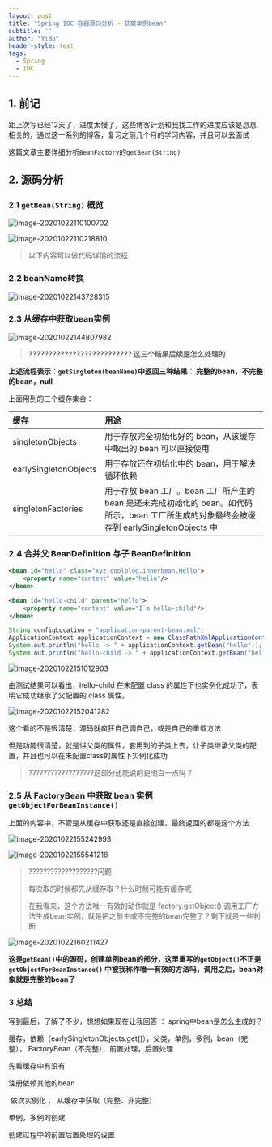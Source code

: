 ```yaml
---
layout: post
title: "Spring IOC 容器源码分析 - 获取单例bean"
subtitle: ''
author: "YiBo"
header-style: text
tags:
  - Spring
  - IOC
---
```


## 1. 前记

距上次写已经12天了，进度太慢了，这些博客计划和我找工作的进度应该是息息相关的，通过这一系列的博客，复习之前几个月的学习内容，并且可以去面试

这篇文章主要详细分析`BeanFactory`的`getBean(String)`



## 2. 源码分析

### 2.1 `getBean(String)` 概览

![image-20201022110100702](/img/in-post/2020-10/image-20201022110100702.png)

![image-20201022110218810](/img/in-post/2020-10/image-20201022110218810.png)



> 以下内容可以做代码详情的流程

### 2.2 beanName转换

![image-20201022143728315](/img/in-post/2020-10/image-20201022143728315.png)

### 2.3 从缓存中获取bean实例

![image-20201022144807982](/img/in-post/2020-10/image-20201022144807982.png)

> **?????????????????????????? 这三个结果后续是怎么处理的**

**上述流程表示：`getSingleton(beanName)`中返回三种结果： 完整的bean，不完整的bean，null**

上面用到的三个缓存集合：

| 缓存                  | 用途                                                         |
| :-------------------- | :----------------------------------------------------------- |
| singletonObjects      | 用于存放完全初始化好的 bean，从该缓存中取出的 bean 可以直接使用 |
| earlySingletonObjects | 用于存放还在初始化中的 bean，用于解决循环依赖                |
| singletonFactories    | 用于存放 bean 工厂。bean 工厂所产生的 bean 是还未完成初始化的 bean。如代码所示，bean 工厂所生成的对象最终会被缓存到 earlySingletonObjects 中 |

### 2.4 合并父 BeanDefinition 与子 BeanDefinition

```xml
<bean id="hello" class="xyz.coolblog.innerbean.Hello">
    <property name="content" value="hello"/>
</bean>

<bean id="hello-child" parent="hello">
    <property name="content" value="I`m hello-child"/>
</bean>
```

```java
String configLocation = "application-parent-bean.xml";
ApplicationContext applicationContext = new ClassPathXmlApplicationContext(configLocation);
System.out.println("hello -> " + applicationContext.getBean("hello"));
System.out.println("hello-child -> " + applicationContext.getBean("hello-child"));
```

![image-20201022151012903](/img/in-post/2020-10/image-20201022151012903.png)

由测试结果可以看出，hello-child 在未配置 class 的属性下也实例化成功了，表明它成功继承了父配置的 class 属性。



![image-20201022152041282](/img/in-post/2020-10/image-20201022152041282.png)

这个看的不是很清楚，源码就疯狂自己调自己，或是自己的重载方法

但是功能很清楚，就是讲父类的属性，套用到的子类上去，让子类继承父类的配置，并且也可以在未配置class的属性下实例化成功

> ??????????????????这部分还能说的更明白一点吗？



### 2.5 从 FactoryBean 中获取 bean 实例 `getObjectForBeanInstance()`

上面的内容中，不管是从缓存中获取还是直接创建，最终返回的都是这个方法

![image-20201022155242993](/img/in-post/2020-10/image-20201022155242993.png)

![image-20201022155541218](/img/in-post/2020-10/image-20201022155541218.png)

> ???????????????????问题
>
> 每次取的时候都先从缓存取？什么时候可能有缓存呢
>
> 在我看来，这个方法唯一有效的动作就是 factory.getObject() 调用工厂方法生成bean实例，就是把之前生成不完整的bean完整了？剩下就是一些判断



![image-20201022160211427](/img/in-post/2020-10/image-20201022160211427.png)



**这是`getBean()`中的源码，创建单例bean的部分，这里重写的`getObject()`不正是`getObjectForBeanInstance()` 中被我称作唯一有效的方法吗，调用之后，bean对象就是完整的bean了**



### 3 总结

写到最后，了解了不少，想想如果现在让我回答 ： spring中bean是怎么生成的？

缓存，依赖（earlySingletonObjects.get()），父类，单例，多例，bean（完整）， FactoryBean（不完整），前置处理，后置处理



先看缓存中有没有

注册依赖其他的bean

​   依次实例化 、 从缓存中获取（完整、非完整）

单例，多例的创建

创建过程中的前置后置处理的设置

​   
